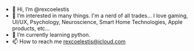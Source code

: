 - 👋 Hi, I’m @rexcoelestis
- 👀 I’m interested in many things.  I'm a nerd of all trades... I love gaming, UI/UX, Psychology, Neuroscience, Smart Home Technologies, Apple products, etc...
- 🌱 I’m currently learning python.
- 📫 How to reach me rexcoelestis@icloud.com

<!---
rexcoelestis/rexcoelestis is a ✨ special ✨ repository because its `README.md` (this file) appears on your GitHub profile.
You can click the Preview link to take a look at your changes.
--->
